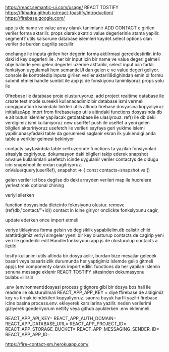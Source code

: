  https://react.semantic-ui.com/usage/
REACT TOSTIFY
https://fkhadra.github.io/react-toastify/introduction/
https://firebase.google.com/

 
 app js de  name ve value array olarak tanimlanir ADD CONTACT e girilen veriler forma aktarilir.
props olarak akatrip value degerlerinie atama yapilir.
segment?
utils kalsorune database islemleri kaydet.select options olan veriler de burdsn cagrilip secuilir

onchange ile inputa girilen her degerin forma aktilrmasi gerceklestirilir. info daki id key degerleri ile . her bir input icin bir name ve value degeri gelmeli obje halinde yeni gelen degerler uzerine akttarilir, select input icin farkli fonksiyon uygulamali hem semanticUI dan gelen e ve value degeri geliyor. console  ile kontroledip inputa girilen veriler aktarili8dighindan emin ol 
formu submit etmlei handle sumbit ile  app js de fonskiyonu tanimliyoruz props yolu ile 

0firebese ile database proje olusturuyoruz.
add project realtime database ile create test mode sureekli kullanacadimiz bir database ismi vermeli congiguration kismindaki linkleri utils altinda firebase dosyasina kopyaliyiruz initializeApp imprt from firebase/app
utils altindaki functions dosyasinda db e ait butun islemler yapilacak getdatabase ile ulasiyrouz. ref() ile db deki verdigimiz ismi kullaniyoruz new userRef  push ile useRef a yeni gelen bilgileri aktaririyoruz 
usefetch ile verileri sayfaya geri yuklme islemi yapilir.anasyfadaki table da gorunmesi saglanir ekran ilk yuklendigi anda table a verikler gelmesi beklniyor

contacts sayfasinbda table cell uzerinde functions ta yazilan fonsiyonlari sirasiyla cagiriyouz.
dokumasyon daki bilgileri takip ederek snapshot onvalue kullanimlari  usefetch icinde uygulanir veriler contactys de oldugu icin snapshoot ile ordan cagitriyoruz.   
onValue(query(userRef), snapshot => {
        const contacts=snapshot.val()

gelen veriler ici bos degilse db deki arrayden verileri map ile hucrelere yerlestircek optional chining


veriyi silerken

function dosyasinda dleteinfo foknsiyonu olustur. remove (ref(db,"contact/"+id)) contact in icine giriyor
onclickte fonksiyounu cagir, 


update ederken once import etmeli

veriye tiklayinca forma gelsin ve degisiklik yapabilelim.db calistir child arattirdigimiz veriyi simgeler yyeni  bir key olusturup contacts de cagirip yeni veri ile gonderilir  edit Handlerfonksiyuou app.js de olusturulup contacts a iletilri


tostfy kullanimi
utils altinda bir dosya acilir, burdan bize mesajlar gelecek basari veya basarisizlik durumunda her yaptigimiz islemde gelip gitmeli appjs ten componenty olarak import edilir. functions da her yapilan islemin sonuna message eklenir 
REACT TOSTIFY sitesinden dokumasyonu bulabu=ilirsin

.env (environment)dosyasi process gitignore gibi bir dosya bos hali ile readme ile olusturullmali REACT_APP_APP_KEY = 
diye ffirebase de aldigimiz key vs tirnak icindekileri kopyaliyoruz. saonra buyuk harfli yazilri firebase icine basina process.env. ekleyerek karsilarina yazilir. 
neden  verilerimi gizlyerek gonderiyorum netlify veya github ayuklerken .env eklenmeli

REACT_APP_API_KEY=
REACT_APP_AUTH_DOMAIN=
REACT_APP_DATABASE_URL=
REACT_APP_PROJECT_ID=
REACT_APP_STORAGE_BUCKET=
REACT_APP_MESSAGING_SENDER_ID=
REACT_APP_APP_ID=



https://fire-contact-sm.herokuapp.com/